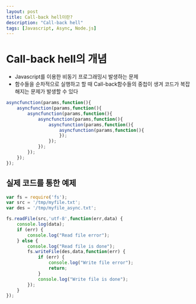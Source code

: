 ```yaml
---
layout: post
title: Call-back hell이란?
description: "Call-back hell"
tags: [Javascript, Async, Node.js]
---
```

# Call-back hell의 개념
- Javascript를 이용한 비동기 프로그래밍시 발생하는 문제
- 함수들을 순차적으로 실행하고 할 때 Call-back함수들의 중첩이 생겨 코드가 복잡해지는 문제가 발생할 수 있다

```javascript
asyncfunction(params,function(){
    asyncfunction(params,function(){
        asyncfunction(params,function(){
            asyncfunction(params,function(){
                asyncfunction(params,function(){
                    asyncfunction(params,function(){
                    });
                });
            });
        });
    });
});         
```

## 실제 코드를 통한 예제

```javascript
var fs = require('fs');
var src = '/tmp/myfile.txt';
var des = '/tmp/myfile_async.txt';

fs.readFile(src,'utf-8',function(err,data) {
    console.log(data);
    if (err) {
        console.log("Read file error");
    } else {
        console.log("Read file is done");
        fs.writeFile(des,data,function(err) {
            if (err) {
                console.log("Write file error");
                return;
            }
            console.log("Write file is done");
        });
    }
});
```